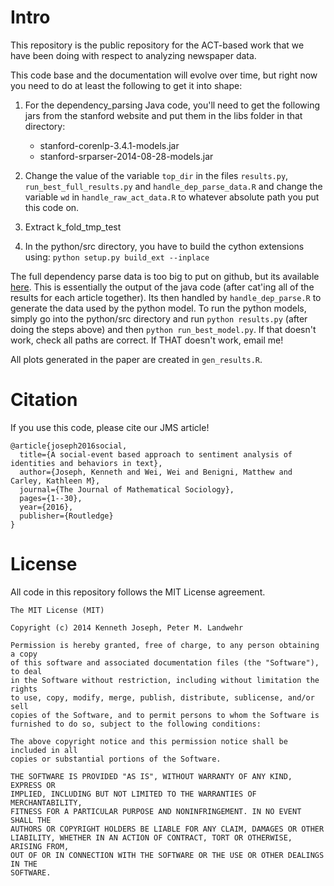 Intro
======

This repository is the public repository for the ACT-based work that we have been doing with respect to analyzing newspaper data. 

This code base and the documentation will evolve over time, but right now you need to do at least the following to get it into shape:

1. For the dependency_parsing Java code, you'll need to get the following jars from the stanford website and put them in the libs folder in that directory:

	- stanford-corenlp-3.4.1-models.jar 
	- stanford-srparser-2014-08-28-models.jar  
 
2. Change the value of the variable ```top_dir``` in the files ```results.py```,  ```run_best_full_results.py``` and ```handle_dep_parse_data.R``` and change the variable ```wd``` in ```handle_raw_act_data.R``` to whatever absolute path you put this code on.

3. Extract k_fold_tmp_test

4. In the python/src directory, you have to build the cython extensions using:
```python setup.py build_ext --inplace```

The full dependency parse data is too big to put on github, but its available [here](https://www.dropbox.com/s/tbzrgwrvqcdx9nz/dep_parse_all.tsv?dl=0).  This is essentially the output of the java code (after cat'ing all of the results for each article together). Its then handled by ```handle_dep_parse.R``` to generate the data used by the python model. To run the python models, simply go into the python/src directory and run ```python results.py``` (after doing the steps above) and then ```python run_best_model.py```. If that doesn't work, check all paths are correct. If THAT doesn't work, email me!

All plots generated in the paper are created in ```gen_results.R```.

Citation
========

If you use this code, please cite our JMS article!

```
@article{joseph2016social,
  title={A social-event based approach to sentiment analysis of identities and behaviors in text},
  author={Joseph, Kenneth and Wei, Wei and Benigni, Matthew and Carley, Kathleen M},
  journal={The Journal of Mathematical Sociology},
  pages={1--30},
  year={2016},
  publisher={Routledge}
}

```

License
=========
All code in this repository follows the MIT License agreement.

```
The MIT License (MIT)

Copyright (c) 2014 Kenneth Joseph, Peter M. Landwehr

Permission is hereby granted, free of charge, to any person obtaining a copy
of this software and associated documentation files (the "Software"), to deal
in the Software without restriction, including without limitation the rights
to use, copy, modify, merge, publish, distribute, sublicense, and/or sell
copies of the Software, and to permit persons to whom the Software is
furnished to do so, subject to the following conditions:

The above copyright notice and this permission notice shall be included in all
copies or substantial portions of the Software.

THE SOFTWARE IS PROVIDED "AS IS", WITHOUT WARRANTY OF ANY KIND, EXPRESS OR
IMPLIED, INCLUDING BUT NOT LIMITED TO THE WARRANTIES OF MERCHANTABILITY,
FITNESS FOR A PARTICULAR PURPOSE AND NONINFRINGEMENT. IN NO EVENT SHALL THE
AUTHORS OR COPYRIGHT HOLDERS BE LIABLE FOR ANY CLAIM, DAMAGES OR OTHER
LIABILITY, WHETHER IN AN ACTION OF CONTRACT, TORT OR OTHERWISE, ARISING FROM,
OUT OF OR IN CONNECTION WITH THE SOFTWARE OR THE USE OR OTHER DEALINGS IN THE
SOFTWARE.
```
